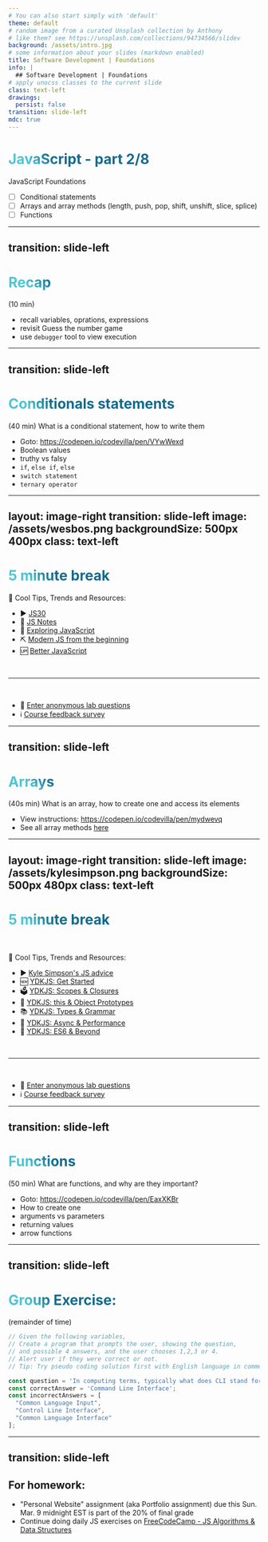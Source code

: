 ```yaml
---
# You can also start simply with 'default'
theme: default
# random image from a curated Unsplash collection by Anthony
# like them? see https://unsplash.com/collections/94734566/slidev
background: /assets/intro.jpg
# some information about your slides (markdown enabled)
title: Software Development | Foundations
info: |
  ## Software Development | Foundations
# apply unocss classes to the current slide
class: text-left
drawings:
  persist: false
transition: slide-left
mdc: true
---
```


# JavaScript - part 2/8
JavaScript Foundations
- [ ] Conditional statements
- [ ] Arrays and array methods (length, push, pop, shift, unshift, slice, splice)
- [ ] Functions

<div class="abs-br m-6 text-xl">
  <a href="https://github.com/slidevjs/slidev" target="_blank" class="slidev-icon-btn">
    <carbon:logo-github />
  </a>
</div>

<!--
TODO: fill in anchor href above to point to github repo for these slides
- Personal Website assignment due this Sunday midnight EST
-->

---
transition: slide-left
---

# Recap
(10 min) 

- recall variables, oprations, expressions
- revisit Guess the number game
- use `debugger` tool to view execution

<style>
h1 {
  background-color: #2B90B6;
  background-image: linear-gradient(45deg, #4EC5D4 10%, #146b8c 20%);
  background-size: 100%;
  -webkit-background-clip: text;
  -moz-background-clip: text;
  -webkit-text-fill-color: transparent;
  -moz-text-fill-color: transparent;
}
</style>

<!--
- use debugger for guest the number 
-->

---
transition: slide-left
---

# Conditionals statements
(40 min) What is a conditional statement, how to write them

- Goto: https://codepen.io/codevilla/pen/VYwWexd
- Boolean values
- truthy vs falsy
- `if`, `else if`, `else`
- `switch statement`
- `ternary operator`

<!--
- use Github Desktop to share exercises, ask students to fork it, and create PR when done
READ: https://developer.mozilla.org/en-US/docs/Learn_web_development/Core/Scripting/Conditionals
-->

---
layout: image-right
transition: slide-left
image: /assets/wesbos.png
backgroundSize: 500px 400px
class: text-left
---

# 5 minute break

🍦 Cool Tips, Trends and Resources:
- ▶️ [JS30](https://www.youtube.com/watch?v=VuN8qwZoego&list=PLu8EoSxDXHP6CGK4YVJhL_VWetA865GOH)
- 📒 [JS Notes](https://wesbos.com/javascript)
- 🔎 [Exploring JavaScript](https://exploringjs.com/js/downloads/exploring-js-screen-preview.pdf)
- ⛏️ [Modern JS from the beginning](https://www.youtube.com/watch?v=BI1o2H9z9fo&pp=ygUTdHJhdmVyc3kgamF2YXNjcmlwdA%3D%3D)
- 🆙 [Better JavaScript](https://levelup.video/tutorials/better-javascript)



<br>
<hr>
<br>

- 🧪 [Enter anonymous lab questions](https://docs.google.com/forms/d/e/1FAIpQLSevvGARdHQikso-uLqFCO481MABKE5HofuSrlzEPMNQ2ZLykw/viewform?usp=dialog)
- ℹ️ [Course feedback survey](https://circuitstream.typeform.com/to/ZoyYk7px#course_id=SoftwareAN&instructor=9514)

<!-- 
- remember: take attendance
-->

---
transition: slide-left
---

# Arrays
(40s min) What is an array, how to create one and access its elements

- View instructions: https://codepen.io/codevilla/pen/mydwevq
- See all array methods [here ](https://developer.mozilla.org/en-US/docs/Web/JavaScript/Reference/Global_Objects/Array/at)

<!-- 
READ: https://developer.mozilla.org/en-US/docs/Web/JavaScript/Reference/Global_Objects/Array
-->

---
layout: image-right
transition: slide-left
image: /assets/kylesimpson.png
backgroundSize: 500px 480px
class: text-left
---

# 5 minute break
<br/>

🍦 Cool Tips, Trends and Resources:
- ▶️ [Kyle Simpson's JS advice](https://x.com/FrontendMasters/status/1648035941800464384)
- 🆕 [YDKJS: Get Started](https://github.com/getify/You-Dont-Know-JS/blob/2nd-ed/get-started/README.md)
- 🗳️ [YDKJS: Scopes & Closures](https://github.com/getify/You-Dont-Know-JS/blob/2nd-ed/scope-closures/README.md)
- 👋 [YDKJS: this & Object Prototypes](https://github.com/getify/You-Dont-Know-JS/blob/1st-ed/this%20&%20object%20prototypes/README.md#you-dont-know-js-this--object-prototypes)
- 📚 [YDKJS: Types & Grammar](https://github.com/getify/You-Dont-Know-JS/blob/1st-ed/types%20&%20grammar/README.md#you-dont-know-js-types--grammar)
- 🛜 [YDKJS: Async & Performance](https://github.com/getify/You-Dont-Know-JS/blob/1st-ed/async%20&%20performance/README.md#you-dont-know-js-async--performance)
- 👾 [YDKJS: ES6 & Beyond](https://github.com/getify/You-Dont-Know-JS/blob/1st-ed/es6%20&%20beyond/README.md#you-dont-know-js-es6--beyond)

<br>
<hr>
<br>

- 🧪 [Enter anonymous lab questions](https://docs.google.com/forms/d/e/1FAIpQLSevvGARdHQikso-uLqFCO481MABKE5HofuSrlzEPMNQ2ZLykw/viewform?usp=dialog)
- ℹ️ [Course feedback survey](https://circuitstream.typeform.com/to/ZoyYk7px#course_id=SoftwareAN&instructor=9514)
<!-- 
- remember: take attendance
-->


---
transition: slide-left
---

# Functions
(50 min) What are functions, and why are they important?

- Goto: https://codepen.io/codevilla/pen/EaxXKBr
- How to create one
- arguments vs parameters
- returning values
- arrow functions

<!-- 
- groups together sets of statements performing work (and sometimes returning a value)
- Challenge: emulate: .includes, Math.max(x, y), calculate Bill (including tax) based on Province
- storing a value returned from a function
- scope (create a fn, try accessing a variable not scoped)
- nesting functions
- default args
- different ways to declare fn, anonymous fn
- arrow fn, iife
- methods are fn living inside objects
- callbacks, setTimeout
-->

---
transition: slide-left
---

# Group Exercise: 
(remainder of time) 

```js
// Given the following variables,
// Create a program that prompts the user, showing the question,
// and possible 4 answers, and the user chooses 1,2,3 or 4. 
// Alert user if they were correct or not.
// Tip: Try pseudo coding solution first with English language in comments first

const question = 'In computing terms, typically what does CLI stand for?';
const correctAnswer = 'Command Line Interface';
const incorrectAnswers = [
  "Common Language Input",
  "Control Line Interface",
  "Common Language Interface"
];
```

<!-- 
-->

---
transition: slide-left
---

## For homework:

- "Personal Website" assignment (aka Portfolio assignment) due this Sun. Mar. 9 midnight EST is part of the 20% of final grade
- Continue doing daily JS exercises on [FreeCodeCamp - JS Algorithms & Data Structures](https://www.freecodecamp.org/learn/javascript-algorithms-and-data-structures-v8/)


<!--
- take attendance
-->
